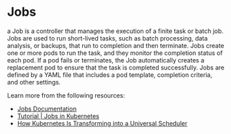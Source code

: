 # Jobs

a Job is a controller that manages the execution of a finite task or batch job. Jobs are used to run short-lived tasks, such as batch processing, data analysis, or backups, that run to completion and then terminate. Jobs create one or more pods to run the task, and they monitor the completion status of each pod. If a pod fails or terminates, the Job automatically creates a replacement pod to ensure that the task is completed successfully. Jobs are defined by a YAML file that includes a pod template, completion criteria, and other settings.

Learn more from the following resources:

- [Jobs Documentation](https://kubernetes.io/docs/concepts/workloads/controllers/job/)
- [Tutorial | Jobs in Kubernetes](https://www.youtube.com/watch?v=j1EnBbxSz64)
- [How Kubernetes Is Transforming into a Universal Scheduler](https://thenewstack.io/how-kubernetes-is-transforming-into-a-universal-scheduler/)
